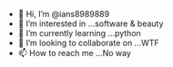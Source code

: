 - 👋 Hi, I’m @ians8989889
- 👀 I’m interested in ...software & beauty
- 🌱 I’m currently learning ...python
- 💞️ I’m looking to collaborate on ...WTF
- 📫 How to reach me ...No way

<!---
ians8989889/ians8989889 is a ✨ special ✨ repository because its `README.md` (this file) appears on your GitHub profile.
You can click the Preview link to take a look at your changes.
--->
